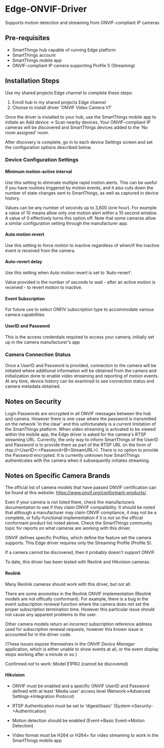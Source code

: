 # Edge-ONVIF-Driver
Supports motion detection and streaming from ONVIF-compliant IP cameras
## Pre-requisites
- SmartThings hub capable of running Edge platform
- SmartThings account
- SmartThings mobile app
- ONVIF-compliant IP camera supporting Profile S (Streaming) 
## Installation Steps
Use my shared projects Edge channel to complete these steps:
1. Enroll hub in my shared projects Edge channel
2. Choose to install driver 'ONVIF Video Camera V1'

Once the driver is installed to your hub, use the SmartThings mobile app to initiate an Add device -> Scan nearby devices.  Your ONVIF-compliant IP cameras will be discovered and SmartThings devices added to the 'No room assigned' room.

After discovery is complete, go in to each device Settings screen and set the configuration options described below.

### Device Configuration Settings

#### Minimum motion-active interval
Use this setting to eliminate multiple rapid motion alerts.  This can be useful if you have routines triggered by motion events, and it also cuts down the number of state changes sent to SmartThings, as well as captured in device history.

Values can be any number of seconds up to 3,600 (one hour).  For example a value of 10 means allow only one motion alert within a 10 second window.  A value of 0 effectively turns this option off.  Note that some cameras allow a similar configuration setting through the manufacturer app.

#### Auto motion revert
Use this setting to force motion to inactive regardless of when/if the inactive event is received from the camera.

#### Auto-revert delay
Use this setting when Auto motion revert is set to 'Auto-revert'.  

Value provided is the number of seconds to wait - after an active motion is received - to revert motion to inactive.

#### Event Subscription
For future use to select ONFIV subscription type to accommodate various camera capabilities

#### UserID and Password
This is the access credentials required to access your camera, initially set up in the camera manufacturer's app

### Camera Connection Status
Once a UserID and Password is provided, connection to the camera will be initiated where additional information will be obtained from the camera and initialization done to enable video streaming and reporting of motion events.  At any time, device history can be examined to see connection status and camera metadata obtained.

## Notes on Security
Login Passwords are encrypted in all ONVIF messages between the hub and camera.  However there is one case where the password is transmitted on the network 'in the clear' and this unfortunately is a current limitation of the SmartThings platform.  When video streaming is activated to be viewed within the mobile app, the Edge driver is asked for the camera's RTSP streaming URL.  Currently, the only way to inform SmartThings of the UserID and Password is to provide them as part of the RTSP URL (in the form of rtsp://\<UserID\>:\<Password>@<StreamURL\>).  There is no option to provide the Password encrypted.  It is currently unknown how SmartThings authenticates with the camera when it subsequently initiates streaming.

## Notes on Specific Camera Brands
The official list of camera models that have passed ONVIF certification can be found at this website:  https://www.onvif.org/conformant-products/.

Even if your camera is not listed there, check the manufacturers documentation to see if they claim ONVIF compatibility.  It should be noted that although a manufacturer may claim ONVIF compliance, it may not be a complete, or fully-functional implementation if it is not on the official conformant product list noted above.  Check the SmartThings community topic for reports on what cameras are working with this driver.

ONVIF defines specific Profiles, which define the feature set the camera supports.  This Edge driver requires only the Streaming Profile (Profile S).

If a camera cannot be discovered, then it probably doesn't support ONVIF.

To date, this driver has been tested with Reolink and Hikvision cameras.

#### Reolink
Many Reolink cameras should work with this driver, but not all.

There are some anomolies in the Reolink ONVIF implementation (Reolink models are not offically conformant). For example, there is a bug in the event subscription renewal function where the camera does not set the proper subscription termination time.  However this particular issue should not cause any apparent problems to the user.

Other camera models return an incorrect subscription reference address used for subscription renewal requests, however this known issue is accounted for in the driver code.  

(These issues expose themselves in the *ONVIF Device Manager* application, which is either unable to show events at all, or the event display stops working after a minute or so.)

Confirmed *not* to work:  Model E1PRO (cannot be discovered)

#### Hikvision
- ONVIF must be enabled and a specific ONVIF UserID and Password defined with at least 'Media user' access level (Network->Advanced Settings->Integration Protocol)

- RTSP Authentication must be set to 'digest/basic' (System->Security->Authentication)

- Motion detection should be enabled (Event->Basic Event->Motion Detection)

- Video format must be H264 or H264+ for video streaming to work in the SmartThings mobile app

